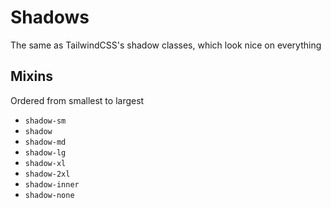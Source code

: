 # Shadows

The same as TailwindCSS's shadow classes, which look nice on everything

## Mixins

Ordered from smallest to largest

- `shadow-sm`
- `shadow`
- `shadow-md`
- `shadow-lg`
- `shadow-xl`
- `shadow-2xl`
- `shadow-inner`
- `shadow-none`
